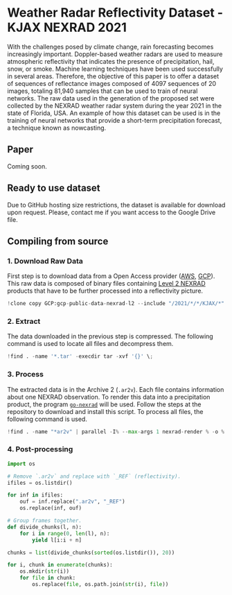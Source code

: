 # Weather Radar Reflectivity Dataset - KJAX NEXRAD 2021

With the challenges posed by climate change, rain forecasting becomes increasingly important. Doppler-based weather radars are used to measure atmospheric reflectivity that indicates the presence of precipitation, hail, snow, or smoke. Machine learning techniques have been used successfully in several areas. Therefore, the objective of this paper is to offer a dataset of sequences of reflectance images composed of 4097 sequences of 20 images, totaling 81,940 samples that can be used to train of neural networks. The raw data used in the generation of the proposed set were collected by the NEXRAD weather radar system during the year 2021 in the state of Florida, USA. An example of how this dataset can be used is in the training of neural networks that provide a short-term precipitation forecast, a technique known as nowcasting.

## Paper
Coming soon.

## Ready to use dataset
Due to GitHub hosting size restrictions, the dataset is available for download upon request. Please, contact me if you want access to the Google Drive file.

## Compiling from source

### 1. Download Raw Data
First step is to download data from a Open Access provider ([AWS](https://registry.opendata.aws/noaa-nexrad/), [GCP](https://cloud.google.com/storage/docs/public-datasets/nexrad)). This raw data is composed of binary files containing [Level 2 NEXRAD](https://www.ncei.noaa.gov/access/metadata/landing-page/bin/iso?id=gov.noaa.ncdc:C00345) products that have to be further processed into a reflectivity picture.


```python
!clone copy GCP:gcp-public-data-nexrad-l2 --include "/2021/*/*/KJAX/*" . -P
```

### 2. Extract
The data downloaded in the previous step is compressed. The following command is used to locate all files and decompress them.

```python
!find . -name '*.tar' -execdir tar -xvf '{}' \;
```

### 3. Process
The extracted data is in the Archive 2 (`.ar2v`). Each file contains information about one NEXRAD observation. To render this data into a precipitation product, the program [`go-nexrad`](https://github.com/bwiggs/go-nexrad) will be used. Follow the steps at the repository to download and install this script. To process all files, the following command is used.

```python
!find . -name "*ar2v" | parallel -I% --max-args 1 nexrad-render % -o %.png -s 2048
```

### 4. Post-processing

```python
import os 

# Remove `.ar2v` and replace with `_REF` (reflectivity).
ifiles = os.listdir()

for inf in ifiles:
    ouf = inf.replace(".ar2v", "_REF")
    os.replace(inf, ouf)

# Group frames together.
def divide_chunks(l, n):
    for i in range(0, len(l), n):
        yield l[i:i + n]

chunks = list(divide_chunks(sorted(os.listdir()), 20))

for i, chunk in enumerate(chunks):
    os.mkdir(str(i))
    for file in chunk:
        os.replace(file, os.path.join(str(i), file)) 
```

